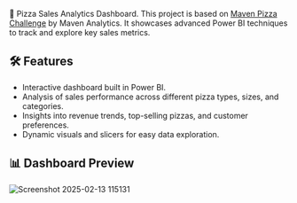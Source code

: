 🍕 Pizza Sales Analytics Dashboard. This project is based on [Maven Pizza Challenge](https://mavenanalytics.io/challenges/maven-pizza-challenge/be511a47-85fd-4931-8293-c3bffb577199) by Maven Analytics. It showcases advanced Power BI techniques to track and explore key sales metrics.

## 🛠 Features

- Interactive dashboard built in Power BI.
- Analysis of sales performance across different pizza types, sizes, and categories.
- Insights into revenue trends, top-selling pizzas, and customer preferences.
- Dynamic visuals and slicers for easy data exploration.

## 📊 Dashboard Preview

![Screenshot 2025-02-13 115131](https://github.com/user-attachments/assets/d5130e59-d372-4ae6-9be4-afae7c9a1f19)
